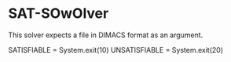 # SAT-SOwOlver
This solver expects a file in DIMACS format as an argument.

SATISFIABLE = System.exit(10)
UNSATISFIABLE = System.exit(20)
